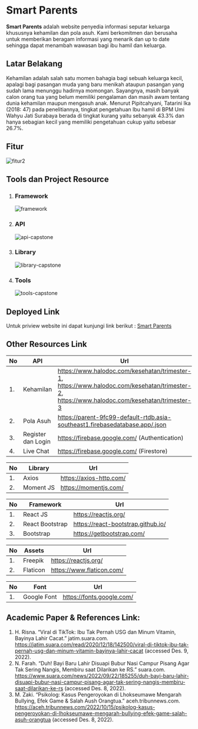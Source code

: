 # **Smart Parents**
**Smart Parents** adalah website penyedia informasi seputar keluarga khususnya kehamilan dan pola asuh.
Kami berkomitmen dan berusaha untuk memberikan beragam informasi yang menarik dan up to date sehingga dapat menambah wawasan bagi ibu hamil dan keluarga. 

## Latar Belakang
Kehamilan adalah salah satu momen bahagia bagi sebuah keluarga kecil, apalagi bagi pasangan muda yang baru menikah ataupun pasangan yang sudah lama menunggu hadirnya momongan. Sayangnya, masih banyak calon orang tua yang belum memiliki pengalaman dan masih awam tentang dunia kehamilan maupun mengasuh anak.
Menurut Pipitcahyani, Tatarini Ika (2018: 47) pada penelitiannya, tingkat pengetahuan Ibu hamil di BPM Umi Wahyu Jati Surabaya berada di tingkat kurang yaitu sebanyak 43.3% dan hanya sebagian kecil yang memiliki pengetahuan cukup yaitu sebesar 26.7%.

## Fitur
![fitur2](https://user-images.githubusercontent.com/110590829/206923071-734d8aa1-4f17-46b9-b44d-7e208c26f013.png)


## Tools dan Project Resource
1. ### Framework  
   ![framework](https://user-images.githubusercontent.com/110590829/206923280-91a73e6d-a801-4bce-b3ae-0d89b5fbded3.png)
2. ### API
   ![api-capstone](https://user-images.githubusercontent.com/110590829/206923730-fd7294c9-a00c-425b-98e1-b77b241a1ca1.png)
3. ### Library
   ![library-capstone](https://user-images.githubusercontent.com/110590829/206923773-71e363a7-607d-4ae5-9219-cf8d1cff9dac.png)
4. ### Tools
   ![tools-capstone](https://user-images.githubusercontent.com/110590829/206924042-5bfe7632-0f60-4119-9c7c-f3b00094695b.png)


## Deployed Link
Untuk priview website ini dapat kunjungi link berikut : [Smart Parents](https://smart-parents-c22109.netlify.app/)

## Other Resources Link


| No        | API       | Url                                          |    
| --------  | --------  | ----------------------------------------------    
| 1.        | Kehamilan | https://www.halodoc.com/kesehatan/trimester-1, https://www.halodoc.com/kesehatan/trimester-2, https://www.halodoc.com/kesehatan/trimester-3 
| 2.        | Pola Asuh | https://parent-9fc99-default-rtdb.asia-southeast1.firebasedatabase.app/.json |
| 3.        | Register dan Login | https://firebase.google.com/ (Authentication) 
| 4.        | Live Chat | https://firebase.google.com/ (Firestore)  



| No        |  Library  | Url                                            |   
| --------  | --------  | ----------------------------------------------    
| 1.        | Axios     | https://axios-http.com/                           
| 2.        | Moment JS | https://momentjs.com/                             



| No        | Framework | Url                                           |  
| --------  | --------  | ----------------------------------------------    
| 1.        | React JS  | https://reactjs.org/                           
| 2.        | React Bootstrap | https://react-bootstrap.github.io/       
| 3.        | Bootstrap | https://getbootstrap.com/                             


| No        | Assets    |  Url                                          |   
| --------  | --------  | ----------------------------------------------    
| 1.        | Freepik   | https://reactjs.org/                              
| 2.        | Flaticon  | https://www.flaticon.com/                         


| No        | Font      | Url                                             |    
| --------  | --------  | ----------------------------------------------    
| 1.        | Google Font | https://fonts.google.com/ 


## Academic Paper & References Link:
1. H. Risna. “Viral di TikTok: Ibu Tak Pernah USG dan Minum Vitamin, Bayinya Lahir Cacat.” jatim.suara.com. https://jatim.suara.com/read/2020/12/18/142500/viral-di-tiktok-ibu-tak-pernah-usg-dan-minum-vitamin-bayinya-lahir-cacat (accessed Des. 9, 2022).
2. N. Farah. “Duh! Bayi Baru Lahir Disuapi Bubur Nasi Campur Pisang Agar Tak Sering Nangis, Membiru saat Dilarikan ke RS.” suara.com. https://www.suara.com/news/2022/09/22/185255/duh-bayi-baru-lahir-disuapi-bubur-nasi-campur-pisang-agar-tak-sering-nangis-membiru-saat-dilarikan-ke-rs (accessed Des. 8, 2022).
3. M. Zaki. “Psikolog: Kasus Pengeroyokan di Lhokseumawe Mengarah Bullying, Efek Game & Salah Aush Orangtua.” aceh.tribunnews.com. https://aceh.tribunnews.com/2022/10/15/psikolog-kasus-pengeroyokan-di-lhokseumawe-mengarah-bullying-efek-game-salah-asuh-orangtua (accessed Des. 8, 2022).